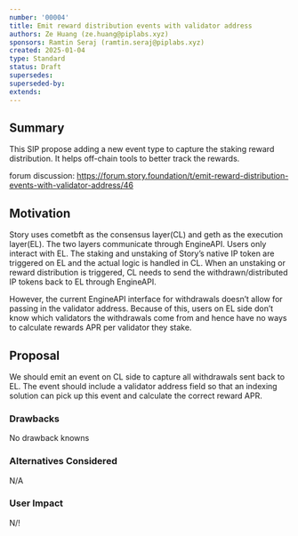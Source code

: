 ```yaml
---
number: '00004'
title: Emit reward distribution events with validator address
authors: Ze Huang (ze.huang@piplabs.xyz)
sponsors: Ramtin Seraj (ramtin.seraj@piplabs.xyz)
created: 2025-01-04
type: Standard
status: Draft
supersedes: 
superseded-by: 
extends: 
---
```


## Summary

This SIP propose adding a new event type to capture the staking reward 
distribution. It helps off-chain tools to better track the rewards. 

forum discussion: 
https://forum.story.foundation/t/emit-reward-distribution-events-with-validator-address/46

## Motivation

Story uses cometbft as the consensus layer(CL) and geth as the execution 
layer(EL). The two layers communicate through EngineAPI. Users only interact 
with EL. The staking and unstaking of Story’s native IP token are triggered 
on EL and the actual logic is handled in CL.
When an unstaking or reward distribution is triggered, CL needs to send the 
withdrawn/distributed IP tokens back to EL through EngineAPI.

However, the current EngineAPI interface for withdrawals doesn’t allow for 
passing in the validator address. Because of this, users on EL side don’t know 
which validators the withdrawals come from and hence have no ways to calculate 
rewards APR per validator they stake.

## Proposal

We should emit an event on CL side to capture all withdrawals sent back to EL. 
The event should include a validator address field so that an indexing solution 
can pick up this event and calculate the correct reward APR.

### Drawbacks

No drawback knowns

### Alternatives Considered

N/A

### User Impact

N/!

